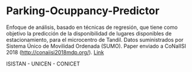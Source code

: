 # Parking-Ocuppancy-Predictor
Enfoque de análisis, basado en técnicas de regresión, que tiene como objetivo la predicción de la disponibilidad de lugares disponibles de estacionamiento, para el microcentro de Tandil. 
Datos suministrados por Sistema Único de Movilidad Ordenada (SUMO).
Paper enviado a CoNaIISI 2018 (http://conaiisi2018mdp.org/). 
[Link](https://drive.google.com/file/d/1XgPFr0ZmOYwi4JK93ifRgCbuq3AUkY2g)

ISISTAN - UNICEN - CONICET
